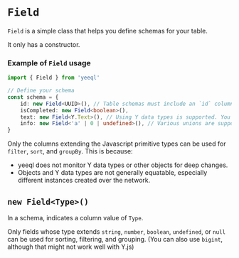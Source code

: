 # `Field`

`Field` is a simple class that helps you define schemas for your table.

It only has a constructor.

### Example of `Field` usage

<!---Field-->

```typescript
import { Field } from 'yeeql'

// Define your schema
const schema = {
    id: new Field<UUID>(), // Table schemas must include an `id` column with type `UUID`
    isCompleted: new Field<boolean>(),
    text: new Field<Y.Text>(), // Using Y data types is supported. You cannot `filter` or `sort` using them.
    info: new Field<'a' | 0 | undefined>(), // Various unions are supported
}
```

Only the columns extending the Javascript primitive types can be used for `filter`, `sort`, and `groupBy`. This is because:

- yeeql does not monitor Y data types or other objects for deep changes.
- Objects and Y data types are not generally equatable, especially different instances created over the network.

## `new Field<Type>()`

In a schema, indicates a column value of `Type`.

Only fields whose type extends `string`, `number`, `boolean`, `undefined`, or `null` can be used for sorting, filtering, and grouping. (You can also use `bigint`, although that might not work well with Y.js)
